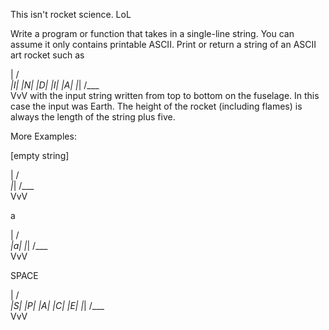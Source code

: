 This isn't rocket science. LoL

Write a program or function that takes in a single-line string. You can assume it only contains printable ASCII. Print or return a string of an ASCII art rocket such as

   |
  /_\
  |I|
  |N|
  |D|
  |I|
  |A|
  |_|
 /___\
  VvV
with the input string written from top to bottom on the fuselage. In this case the input was Earth. The height of the rocket (including flames) is always the length of the string plus five.

More Examples:

[empty string]

  |
 /_\
 |_|
/___\
 VvV

a

  |
 /_\
 |a|
 |_|
/___\
 VvV


SPACE

  |
 /_\
 |S|
 |P|
 |A|
 |C|
 |E|
 |_|
/___\
 VvV

